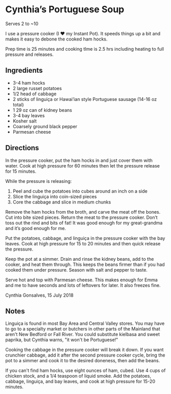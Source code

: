 # Cynthia’s Portuguese Soup

Serves 2 to ~10

I use a pressure cooker (I ❤️ my Instant Pot). It speeds things up a bit and makes it easy to debone the cooked ham hocks. 

Prep time is 25 minutes and cooking tIme is 2.5 hrs including heating to full pressure and releases. 

## Ingredients

* 3-4 ham hocks
* 2 large russet potatoes
* 1/2 head of cabbage
* 2 sticks of linguiça or Hawai’ian style Portuguese sausage (14-16 oz total)
* 1 29 oz can of kidney beans
* 3-4 bay leaves
* Kosher salt
* Coarsely ground black pepper
* Parmesan cheese

## Directions

In the pressure cooker, put the ham hocks in and just cover them with water. Cook at high pressure for 60 minutes then let the pressure release for 15 minutes. 

While the pressure is releasing: 

1. Peel and cube the potatoes into cubes around an inch on a side
2. Slice the linguiça into coin-sized pieces
3. Core the cabbage and slice in medium chunks

Remove the ham hocks from the broth, and carve the meat off the bones. Cut into bite sized pieces. Return the meat to the pressure cooker. Don’t toss out the rind and bits of fat!  It was good enough for my great-grandma and it’s good enough for me. 

Put the potatoes, cabbage, and linguiça in the pressure cooker with the bay leaves. Cook at high pressure for 15 to 20 minutes and then quick release the pressure. 

Keep the pot at a simmer. Drain and rinse the kidney beans, add to the cooker, and heat them through. This keeps the beans firmer than if you had cooked them under pressure. Season with salt and pepper to taste. 

Serve hot and top with Parmesan cheese. This makes enough for Emma and me to have seconds and lots of leftovers for later.  It also freezes fine.

Cynthia Gonsalves, 15 July 2018

## Notes

Linguiça is found in most Bay Area and Central Valley stores. You may have to go to a specialty market or butchers in other parts of the Mainland that aren't New Bedford or Fall River. You could substitute kielbasa and sweet paprika, but Cynthia warns, "it won't be Portuguese!"

Cooking the cabbage in the pressure cooker will break it down. If you want crunchier cabbage, add it after the second pressure cooker cycle, bring the pot to a simmer and cook it to the desired doneness, then add the beans.

If you can't find ham hocks, use eight ounces of ham, cubed. Use 4 cups of chicken stock, and a 1/4 teaspoon of liquid smoke. Add the potatoes, cabbage, linguiça, and bay leaves, and cook at high pressure for 15-20 minutes.
